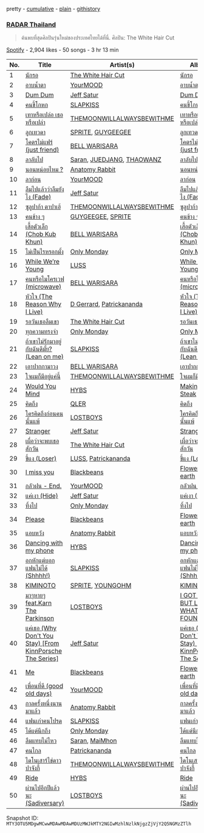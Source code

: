 pretty - [cumulative](/playlists/cumulative/37i9dQZF1DX4Q8j1DJOWem.md) - [plain](/playlists/plain/37i9dQZF1DX4Q8j1DJOWem) - [githistory](https://github.githistory.xyz/mackorone/spotify-playlist-archive/blob/main/playlists/plain/37i9dQZF1DX4Q8j1DJOWem)

### [RADAR Thailand](https://open.spotify.com/playlist/37i9dQZF1DX4Q8j1DJOWem)

> ค้นพบที่สุดศิลปินรุ่นใหม่ของประเทศไทยได้ที่นี่\. ศิลปิน: The White Hair Cut

[Spotify](https://open.spotify.com/user/spotify) - 2,904 likes - 50 songs - 3 hr 13 min

| No. | Title | Artist(s) | Album | Length |
|---|---|---|---|---|
| 1 | [นักรอ](https://open.spotify.com/track/40gIsFZ7XR0y13f2AFzDAE) | [The White Hair Cut](https://open.spotify.com/artist/2uL9cdYQwaJbvudGv4VxOc) | [นักรอ](https://open.spotify.com/album/2yl29z5fk9BCv6HO06LNaF) | 3:13 |
| 2 | [อาบน้ำตา](https://open.spotify.com/track/6GWjK0rBQScvGI5fiw4NP4) | [YourMOOD](https://open.spotify.com/artist/5YcdFv3OumeTW8cVW788gT) | [อาบน้ำตา](https://open.spotify.com/album/2OitjfqfGzFLpPHP5gNeps) | 3:15 |
| 3 | [Dum Dum](https://open.spotify.com/track/4XhdM1Ku9JM4abVuRWAsgk) | [Jeff Satur](https://open.spotify.com/artist/5xq3BK55BJmutN0X7eTyQB) | [Dum Dum](https://open.spotify.com/album/4sNLO2KeOADZykYBkqclN1) | 3:15 |
| 4 | [คนขี้โกหก](https://open.spotify.com/track/4bUZTqifPh6luvo28NS52L) | [SLAPKISS](https://open.spotify.com/artist/6GBIcdZ5aBhhsd7Y6c3O3g) | [คนขี้โกหก](https://open.spotify.com/album/3AsIUcQ6pfk3J7FlwEj0fy) | 4:05 |
| 5 | [เทาหรือเปล่อ เธอหรือเปล่า](https://open.spotify.com/track/5rbRomil1aCyQGxT7RAnpu) | [THEMOONWILLALWAYSBEWITHME](https://open.spotify.com/artist/0yVywi4NwefY85n4BxZMaz) | [เทาหรือเปล่อ เธอหรือเปล่า](https://open.spotify.com/album/3677ZTRAFynHYRu2rkgyFC) | 3:29 |
| 6 | [ลูกเทวดา](https://open.spotify.com/track/37hVWVtSjHJjSSuEmeXdet) | [SPRITE](https://open.spotify.com/artist/0sfCNfNJnqVgcPHcO9htcy), [GUYGEEGEE](https://open.spotify.com/artist/5CgO7BuOZ6fOpsLSEvzDsj) | [ลูกเทวดา](https://open.spotify.com/album/1wA0Hk3CI8w8lrKNKfSb4a) | 2:01 |
| 7 | [โคตรไม่แฟร์ \(just friend\)](https://open.spotify.com/track/14ka5GWsuyhdFk4X83YRij) | [BELL WARISARA](https://open.spotify.com/artist/6rkiZwshBMorgls8PbDzSY) | [โคตรไม่แฟร์ \(just friend\)](https://open.spotify.com/album/2hDOB63qOPVwAiJSVvZHtl) | 3:20 |
| 8 | [ลาลับไป](https://open.spotify.com/track/7r2AEI9Ey8quvF0nt36y4o) | [Saran](https://open.spotify.com/artist/3moR9d0X97NAtZRhHWOta5), [JUEDJANG](https://open.spotify.com/artist/1QA9rYsSUnQlc9XNqtfMDo), [THAOWANZ](https://open.spotify.com/artist/2oWR5K3i3LCNx5e7DI1wdQ) | [ลาลับไป](https://open.spotify.com/album/0KQCPZz56DPPRPDS1MxNNk) | 3:58 |
| 9 | [นอนหน่อยไหม ?](https://open.spotify.com/track/1n7SJLokzGV1IoLUEmeOuZ) | [Anatomy Rabbit](https://open.spotify.com/artist/73M9RjjrrKjXnf6Is6hNdg) | [นอนหน่อยไหม ?](https://open.spotify.com/album/3Xiahop7bLCvr2CEHvaXX2) | 3:53 |
| 10 | [ลาก่อน](https://open.spotify.com/track/3vfwUrq22haMmIJyyyI7Hq) | [YourMOOD](https://open.spotify.com/artist/5YcdFv3OumeTW8cVW788gT) | [ลาก่อน](https://open.spotify.com/album/2MM6NjLf7zzQxVNfD93wU1) | 3:08 |
| 11 | [ลืมไปแล้วว่าลืมยังไง \(Fade\)](https://open.spotify.com/track/4gNkIyfaf2iwPgeLSVIj8O) | [Jeff Satur](https://open.spotify.com/artist/5xq3BK55BJmutN0X7eTyQB) | [ลืมไปแล้วว่าลืมยังไง \(Fade\)](https://open.spotify.com/album/3HMAApilEcTJ4HZ8xMvlh6) | 4:22 |
| 12 | [ซูลูปาก้า ตาปาเฮ้](https://open.spotify.com/track/3Ry2KPewzbt43hiQPTnDTK) | [THEMOONWILLALWAYSBEWITHME](https://open.spotify.com/artist/0yVywi4NwefY85n4BxZMaz) | [ซูลูปาก้า ตาปาเฮ้](https://open.spotify.com/album/31CyxkIPcTXFvzzARTGr9J) | 3:45 |
| 13 | [คนข้าง ๆ](https://open.spotify.com/track/74bHsRVcV8VWPb8iYP8XNe) | [GUYGEEGEE](https://open.spotify.com/artist/5CgO7BuOZ6fOpsLSEvzDsj), [SPRITE](https://open.spotify.com/artist/0sfCNfNJnqVgcPHcO9htcy) | [คนข้าง ๆ](https://open.spotify.com/album/4fYWhMamVJtKj6zg5NLS9A) | 2:55 |
| 14 | [เสื้อตัวเล็ก \(Chob Kub Khun\)](https://open.spotify.com/track/7jLdjsFuLefnYSkDYxfDu9) | [BELL WARISARA](https://open.spotify.com/artist/6rkiZwshBMorgls8PbDzSY) | [เสื้อตัวเล็ก \(Chob Kub Khun\)](https://open.spotify.com/album/24KFghzsx4qWrq6B9U9ZOI) | 3:15 |
| 15 | [ไม่เป็นไรหรอกมั้ง](https://open.spotify.com/track/3mtHA5dSJW9DsCh1NjhwtX) | [Only Monday](https://open.spotify.com/artist/2zByTMDKM5g76Kbz4huf0A) | [Only Monday](https://open.spotify.com/album/1X0gxc8emKCs9T9kCeozIu) | 5:24 |
| 16 | [While We’re Young](https://open.spotify.com/track/4XU7XpYsuIkfRDDrvAP0a4) | [LUSS](https://open.spotify.com/artist/6hJoakJWJIDyWnYujjhhR6) | [While We’re Young](https://open.spotify.com/album/0LwBRRXyiACQX7ykl1mTbc) | 3:24 |
| 17 | [คนหรือไมโครเวฟ \(microwave\)](https://open.spotify.com/track/21KoXyILr1IdLA0tak64Uw) | [BELL WARISARA](https://open.spotify.com/artist/6rkiZwshBMorgls8PbDzSY) | [คนหรือไมโครเวฟ \(microwave\)](https://open.spotify.com/album/1xQzfgbjfqnnZ2xWss9NvZ) | 3:27 |
| 18 | [หัวใจ \(The Reason Why I Live\)](https://open.spotify.com/track/63QIlrzh79BhQYrd9FuR5A) | [D Gerrard](https://open.spotify.com/artist/1k7MP2tMC43vM0b0wg8HHg), [Patrickananda](https://open.spotify.com/artist/4gjXKx2a7GaIYwSDCBveJx) | [หัวใจ \(The Reason Why I Live\)](https://open.spotify.com/album/4ETXZZ3z3Q4OBTy2Jmnq3Q) | 4:39 |
| 19 | [รอวันเธอลืมเขา](https://open.spotify.com/track/7IhbsxmWUQi7Q6PSR8Ecq5) | [The White Hair Cut](https://open.spotify.com/artist/2uL9cdYQwaJbvudGv4VxOc) | [รอวันเธอลืมเขา](https://open.spotify.com/album/5KYd61ZcqKn5TyYpIHeP3B) | 3:58 |
| 20 | [ทุกความทรงจำ](https://open.spotify.com/track/3iJNeAiZwFxiPHWk456Bcw) | [Only Monday](https://open.spotify.com/artist/2zByTMDKM5g76Kbz4huf0A) | [Only Monday](https://open.spotify.com/album/1X0gxc8emKCs9T9kCeozIu) | 4:35 |
| 21 | [ถ้าเขาไม่รักมาอยู่กับฉันดีมั้ย? \(Lean on me\)](https://open.spotify.com/track/0LJ5ZgcDdyt24akqtABCAg) | [SLAPKISS](https://open.spotify.com/artist/6GBIcdZ5aBhhsd7Y6c3O3g) | [ถ้าเขาไม่รักมาอยู่กับฉันดีมั้ย? \(Lean on me\)](https://open.spotify.com/album/0dZTTJBdz0GQN9BWfB73XZ) | 3:36 |
| 22 | [เอาปากกามาวง](https://open.spotify.com/track/4aDz9NTsLULSvewSLg8lih) | [BELL WARISARA](https://open.spotify.com/artist/6rkiZwshBMorgls8PbDzSY) | [เอาปากกามาวง](https://open.spotify.com/album/7HadcYAjeZGgkiCg0WnPnm) | 3:24 |
| 23 | [ใจผมก็มีอยู่แค่นี้](https://open.spotify.com/track/6JPKI5LUFagfVszyzPrhsS) | [THEMOONWILLALWAYSBEWITHME](https://open.spotify.com/artist/0yVywi4NwefY85n4BxZMaz) | [ใจผมก็มีอยู่แค่นี้](https://open.spotify.com/album/74RNJrNPXeCs1571m5u8tw) | 4:10 |
| 24 | [Would You Mind](https://open.spotify.com/track/5kbvcxWFMPNY1zPI3y0wHa) | [HYBS](https://open.spotify.com/artist/4mr4X9nJC8DPlNukWbgAaI) | [Making Steak](https://open.spotify.com/album/2KR8a0U0f286MuzLaEJhL6) | 3:22 |
| 25 | [คิดถึง](https://open.spotify.com/track/3RbIohUryKaJXeLrfrBhE3) | [QLER](https://open.spotify.com/artist/1P3bwZsaq5vobeBAmrsAFk) | [คิดถึง](https://open.spotify.com/album/2RSg1hfBnFxLUzj08vsvlg) | 4:00 |
| 26 | [ใครคิดถึงก่อนคนนั้นแพ้](https://open.spotify.com/track/3fgZmdk4bvYyMuIanDoFKf) | [LOSTBOYS](https://open.spotify.com/artist/35Ion6GBXviFXe5AzHduxb) | [ใครคิดถึงก่อนคนนั้นแพ้](https://open.spotify.com/album/5UnGIM1LOtSJA7Q9OlVUhQ) | 4:24 |
| 27 | [Stranger](https://open.spotify.com/track/1yoiLtaODum3lNm7NjG1zs) | [Jeff Satur](https://open.spotify.com/artist/5xq3BK55BJmutN0X7eTyQB) | [Stranger](https://open.spotify.com/album/6bG0Hug4UHRMvKapaqsslZ) | 5:46 |
| 28 | [เผื่อว่าจะพบเธอสักวัน](https://open.spotify.com/track/3Tzztaw6T9gtOsitE8A4dh) | [The White Hair Cut](https://open.spotify.com/artist/2uL9cdYQwaJbvudGv4VxOc) | [เผื่อว่าจะพบเธอสักวัน](https://open.spotify.com/album/5gZYy0eAVTbNN47UAbfj5S) | 4:38 |
| 29 | [ขี้แง \(Loser\)](https://open.spotify.com/track/26tG5gvCbjRi9HoNAD7v9f) | [LUSS](https://open.spotify.com/artist/6hJoakJWJIDyWnYujjhhR6), [Patrickananda](https://open.spotify.com/artist/4gjXKx2a7GaIYwSDCBveJx) | [ขี้แง \(Loser\)](https://open.spotify.com/album/01eUOdyqykhWOveIc7Vgtj) | 3:40 |
| 30 | [I miss you](https://open.spotify.com/track/0pKBFvPNQ6aSlKk0dA4Jzm) | [Blackbeans](https://open.spotify.com/artist/3u45DFB1kjVXKwE14FKXCo) | [Flowers on earth](https://open.spotify.com/album/26V3mMqmTFbQxjVHCHjlle) | 4:08 |
| 31 | [กลัวฝน \- End.](https://open.spotify.com/track/3xga8upmhb7WQf8F2f24Sh) | [YourMOOD](https://open.spotify.com/artist/5YcdFv3OumeTW8cVW788gT) | [กลัวฝน \(End.\)](https://open.spotify.com/album/3rjpdGJzEw5yfsUIy7qxmM) | 3:31 |
| 32 | [แค่เงา \(Hide\)](https://open.spotify.com/track/33JnDNgKlExUckYH3xK78n) | [Jeff Satur](https://open.spotify.com/artist/5xq3BK55BJmutN0X7eTyQB) | [แค่เงา \(Hide\)](https://open.spotify.com/album/1mulr04By8ZaH9h0dL9Hnj) | 3:36 |
| 33 | [ทิ้งไป](https://open.spotify.com/track/0kQLcP9TrYqx79QIDZnnO0) | [Only Monday](https://open.spotify.com/artist/2zByTMDKM5g76Kbz4huf0A) | [ทิ้งไป](https://open.spotify.com/album/6HJHVbKJB854i2UIgqGzfl) | 5:47 |
| 34 | [Please](https://open.spotify.com/track/7nElMqssjoTPpfm8kSN1y1) | [Blackbeans](https://open.spotify.com/artist/3u45DFB1kjVXKwE14FKXCo) | [Flowers on earth](https://open.spotify.com/album/26V3mMqmTFbQxjVHCHjlle) | 4:45 |
| 35 | [แอบหวัง](https://open.spotify.com/track/3qMYr2bVu2HpSKrSJ2zj8K) | [Anatomy Rabbit](https://open.spotify.com/artist/73M9RjjrrKjXnf6Is6hNdg) | [แอบหวัง](https://open.spotify.com/album/24Wza37KFZjHj8xbPoknaK) | 3:55 |
| 36 | [Dancing with my phone](https://open.spotify.com/track/4Zh9zZmEBoDLTKQRjXwict) | [HYBS](https://open.spotify.com/artist/4mr4X9nJC8DPlNukWbgAaI) | [Dancing with my phone](https://open.spotify.com/album/3IHG7xkPLLgsm1hSeMlxLH) | 3:23 |
| 37 | [อกหักแต่บอกแฟนไม่ได้ \(Shhhh!\)](https://open.spotify.com/track/1BhiR1qlAMzWhi0AgEPilB) | [SLAPKISS](https://open.spotify.com/artist/6GBIcdZ5aBhhsd7Y6c3O3g) | [อกหักแต่บอกแฟนไม่ได้ \(Shhhh!\)](https://open.spotify.com/album/3VnwBDrzS0Ly8e3Q7nmOzy) | 3:42 |
| 38 | [KIMINOTO](https://open.spotify.com/track/5pbD2zRUQmzhzqHTp97K19) | [SPRITE](https://open.spotify.com/artist/0sfCNfNJnqVgcPHcO9htcy), [YOUNGOHM](https://open.spotify.com/artist/0AvGycOEDZTaBFLCaiGd9S) | [KIMINOTO](https://open.spotify.com/album/7KRy7dJ1H6oIUdvkF9LXj2) | 3:42 |
| 39 | [มาๆหายๆ feat.Karn The Parkinson](https://open.spotify.com/track/4DvOHc5Tguj6RN8o677cWC) | [LOSTBOYS](https://open.spotify.com/artist/35Ion6GBXviFXe5AzHduxb) | [I GOT LOST BUT LOOK WHAT I FOUND](https://open.spotify.com/album/4P76Ypg17RLMlwr17EPWL6) | 3:10 |
| 40 | [แค่เธอ \(Why Don't You Stay\) \[From KinnPorsche The Series\]](https://open.spotify.com/track/6g7cdlMt3AUV99D6CgYcV7) | [Jeff Satur](https://open.spotify.com/artist/5xq3BK55BJmutN0X7eTyQB) | [แค่เธอ \(Why Don't You Stay\) \[From KinnPorsche The Series\]](https://open.spotify.com/album/5wdzllrz2FuH9VaJElcT4g) | 3:48 |
| 41 | [Me](https://open.spotify.com/track/1CpGLnjauP66HeqZEaCq5i) | [Blackbeans](https://open.spotify.com/artist/3u45DFB1kjVXKwE14FKXCo) | [Flowers on earth](https://open.spotify.com/album/26V3mMqmTFbQxjVHCHjlle) | 4:29 |
| 42 | [เพื่อนที่ดี \(good old days\)](https://open.spotify.com/track/6qfpY6fSeF8X25XaEEmBHm) | [YourMOOD](https://open.spotify.com/artist/5YcdFv3OumeTW8cVW788gT) | [เพื่อนที่ดี \(good old days\)](https://open.spotify.com/album/11wS9KhiTUXdZhOAtBXn14) | 3:21 |
| 43 | [กาลครั้งหนึ่งนานมาแล้ว](https://open.spotify.com/track/266THkHmSpdcVHJTE6KJJ3) | [Anatomy Rabbit](https://open.spotify.com/artist/73M9RjjrrKjXnf6Is6hNdg) | [กาลครั้งหนึ่งนานมาแล้ว](https://open.spotify.com/album/6PViTFyMkQgDAor1aGpiZu) | 3:41 |
| 44 | [แฟนเก่าคนโปรด](https://open.spotify.com/track/0AQkjLgo2ATGnv8EO2xKyJ) | [SLAPKISS](https://open.spotify.com/artist/6GBIcdZ5aBhhsd7Y6c3O3g) | [แฟนเก่าคนโปรด](https://open.spotify.com/album/1DNoigGZ9lI8p4lbjGd86P) | 3:36 |
| 45 | [ได้แต่นึกถึง](https://open.spotify.com/track/6SaADaULbCkQ2NZPYD9vaF) | [Only Monday](https://open.spotify.com/artist/2zByTMDKM5g76Kbz4huf0A) | [ได้แต่นึกถึง](https://open.spotify.com/album/35dG27p89W1PxkG4YTPQof) | 4:24 |
| 46 | [ลืมแทบไม่ไหว](https://open.spotify.com/track/7DNNJcCstLheOvqLsiq2Qz) | [Saran](https://open.spotify.com/artist/3moR9d0X97NAtZRhHWOta5), [MaiMhon](https://open.spotify.com/artist/4eFeCIHTS2zPKAOPdaKTxg) | [ลืมแทบไม่ไหว](https://open.spotify.com/album/0n7QgYSZ3K4Brs1K2SB9Fk) | 5:54 |
| 47 | [คนไกล](https://open.spotify.com/track/63VOJDNJ3a5dve74kzWVcF) | [Patrickananda](https://open.spotify.com/artist/4gjXKx2a7GaIYwSDCBveJx) | [คนไกล](https://open.spotify.com/album/1Xe1DZBK5eVnfAhtK4RBbO) | 3:32 |
| 48 | [ไดโนเสาร์ไข่ดาวปาจังกี้](https://open.spotify.com/track/7e285rnQ9CFxZaMmEtMuwG) | [THEMOONWILLALWAYSBEWITHME](https://open.spotify.com/artist/0yVywi4NwefY85n4BxZMaz) | [ไดโนเสาร์ไข่ดาวปาจังกี้](https://open.spotify.com/album/2lByhjQW64vPra5SUV3AFI) | 3:45 |
| 49 | [Ride](https://open.spotify.com/track/7fyVBKYJYMP42nNr9RFTAT) | [HYBS](https://open.spotify.com/artist/4mr4X9nJC8DPlNukWbgAaI) | [Ride](https://open.spotify.com/album/4w4qRzvzlZZE2QgMOm5ifs) | 3:01 |
| 50 | [ผ่านไปอีกปีแล้วนะ \(Sadiversary\)](https://open.spotify.com/track/1T9p3fycDRc3KXl9nbhwkR) | [LOSTBOYS](https://open.spotify.com/artist/35Ion6GBXviFXe5AzHduxb) | [ผ่านไปอีกปีแล้วนะ \(Sadiversary\)](https://open.spotify.com/album/4p3UvZyHFLCwQLuA3fosr2) | 3:39 |

Snapshot ID: `MTY3OTU5MDgwMCwwMDAwMDAwMDUzMWJkMTY2NGIwMzhlNzlkNjgzZjVjY2Q5NGMzZTlh`

